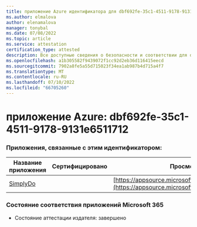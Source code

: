 ```yaml
---
title: приложение Azure идентификатора для dbf692fe-35c1-4511-9178-9131e6511712
ms.author: elmalova
author: elenamalova
manager: tonybal
ms.date: 07/08/2022
ms.topic: article
ms.service: attestation
certification_type: attested
description: Все доступные сведения о безопасности и соответствии для dbf692fe-35c1-4511-9178-9131e6511712.
ms.openlocfilehash: a1b305582f9439072f1cc92d2eb36d116415eecd
ms.sourcegitcommit: 7902a8fe5a55d715023f34ea1ab987b4d715a4f7
ms.translationtype: MT
ms.contentlocale: ru-RU
ms.lasthandoff: 07/10/2022
ms.locfileid: "66705260"
---
```

# <a name="azure-app-id-dbf692fe-35c1-4511-9178-9131e6511712"></a>приложение Azure: dbf692fe-35c1-4511-9178-9131e6511712


### <a name="apps-associated-with-this-id"></a>Приложения, связанные с этим идентификатором:
| **Название приложения** | **Сертифицировано** | **Просмотр в AppSource** |
|--------------|---------------|-----------------------|
| [SimplyDo](../forward/WA200004248.md) |  | [https://appsource.microsoft.com/product/office/WA200004248](https://appsource.microsoft.com/product/office/WA200004248) |

### <a name="microsoft-365-app-compliance-status"></a>Состояние соответствия приложений Microsoft 365
- Состояние аттестации издателя: завершено
